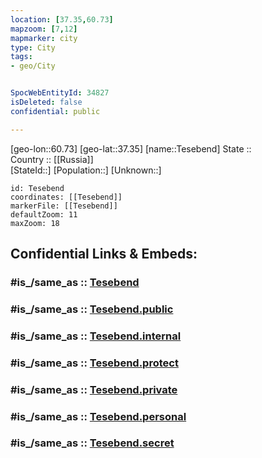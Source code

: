 ```yaml
---
location: [37.35,60.73] 
mapzoom: [7,12] 
mapmarker: city 
type: City
tags:
- geo/City


SpocWebEntityId: 34827
isDeleted: false
confidential: public

---
```

[geo-lon::60.73] 
[geo-lat::37.35] 
[name::Tesebend] 
State ::  
Country :: [[Russia]]  
[StateId::] 
[Population::] 
[Unknown::] 


```leaflet
id: Tesebend
coordinates: [[Tesebend]] 
markerFile: [[Tesebend]] 
defaultZoom: 11 
maxZoom: 18
```


## Confidential Links & Embeds: 

### #is_/same_as :: [Tesebend](/_Standards/Earth/Continent/Asia/Asia~Central/Turkmenistan/provinces~Turkmenistan/Ahal/City/Tesebend.md) 

### #is_/same_as :: [Tesebend.public](/_public/Earth/Continent/Asia/Asia~Central/Turkmenistan/provinces~Turkmenistan/Ahal/City/Tesebend.public.md) 

### #is_/same_as :: [Tesebend.internal](/_internal/Earth/Continent/Asia/Asia~Central/Turkmenistan/provinces~Turkmenistan/Ahal/City/Tesebend.internal.md) 

### #is_/same_as :: [Tesebend.protect](/_protect/Earth/Continent/Asia/Asia~Central/Turkmenistan/provinces~Turkmenistan/Ahal/City/Tesebend.protect.md) 

### #is_/same_as :: [Tesebend.private](/_private/Earth/Continent/Asia/Asia~Central/Turkmenistan/provinces~Turkmenistan/Ahal/City/Tesebend.private.md) 

### #is_/same_as :: [Tesebend.personal](/_personal/Earth/Continent/Asia/Asia~Central/Turkmenistan/provinces~Turkmenistan/Ahal/City/Tesebend.personal.md) 

### #is_/same_as :: [Tesebend.secret](/_secret/Earth/Continent/Asia/Asia~Central/Turkmenistan/provinces~Turkmenistan/Ahal/City/Tesebend.secret.md)

